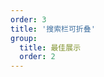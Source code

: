 ```yaml
---
order: 3
title: '搜索栏可折叠'
group: 
  title: 最佳展示
  order: 2
---
```


<code src='./demo/collapsed.tsx'></code>

